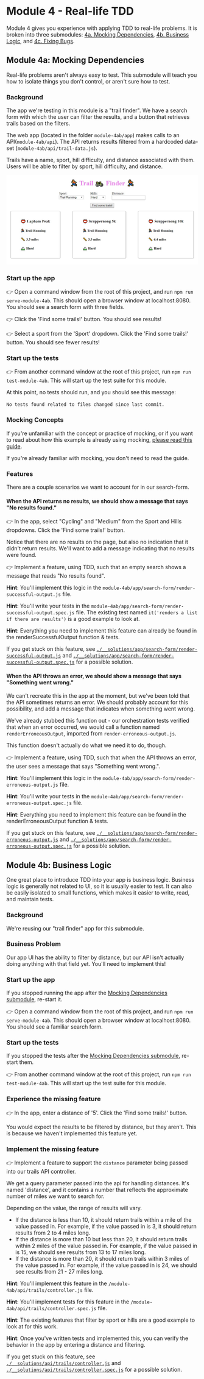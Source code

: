 # Module 4 - Real-life TDD

Module 4 gives you experience with applying TDD to real-life problems. It is broken into three submodules: [4a. Mocking Dependencies](#module-4a-mocking-dependencies), [4b. Business Logic](#module-4b-business-logic), and [4c. Fixing Bugs](../module-4c/README.md#module-4c-fixing-bugs).

## Module 4a: Mocking Dependencies

Real-life problems aren't always easy to test. This submodule will teach you how to isolate things you don't control, or aren't sure how to test.

### Background

The app we're testing in this module is a "trail finder". We have a search form with which the user can filter the results, and a button that retrieves trails based on the filters.

The web app (located in the folder `module-4ab/app`) makes calls to an API(`module-4ab/api`). The API returns results filtered from a hardcoded data-set (`module-4ab/api/trail-data.js`).

Trails have a name, sport, hill difficulty, and distance associated with them. Users will be able to filter by sport, hill difficulty, and distance.

![Trailfinder app](docs/app.jpg)

### Start up the app

👉 Open a command window from the root of this project, and run `npm run serve-module-4ab`. This should open a browser window at localhost:8080. You should see a search form with three fields.

👉 Click the 'Find some trails!' button. You should see results!

👉 Select a sport from the 'Sport' dropdown. Click the 'Find some trails!' button. You should see fewer results!

### Start up the tests

👉 From another command window at the root of this project, run `npm run test-module-4ab`. This will start up the test suite for this module.

At this point, no tests should run, and you should see this message:

`No tests found related to files changed since last commit.`

### Mocking Concepts

If you're unfamiliar with the concept or practice of mocking, or if you want to read about how this example is already using mocking, [please read this guide](MOCKING.md).

If you're already familiar with mocking, you don't need to read the guide.

### Features

There are a couple scenarios we want to account for in our search-form.

#### When the API returns no results, we should show a message that says "No results found."

👉 In the app, select "Cycling" and "Medium" from the Sport and Hills dropdowns. Click the 'Find some trails!' button.

Notice that there are no results on the page, but also no indication that it didn't return results. We'll want to add a message indicating that no results were found.

👉 Implement a feature, using TDD, such that an empty search shows a message that reads "No results found".

**Hint**: You'll implement this logic in the `module-4ab/app/search-form/render-successful-output.js` file.

**Hint**: You'll write your tests in the `module-4ab/app/search-form/render-successful-output.spec.js` file. The existing test named `it('renders a list if there are results')` is a good example to look at.

**Hint**: Everything you need to implement this feature can already be found in the renderSuccessfulOutput function & tests.

If you get stuck on this feature, see [`./__solutions/app/search-form/render-successful-output.js`](./__solutions/app/search-form/render-successful-output.js) and [`./__solutions/app/search-form/render-successful-output.spec.js`](./__solutions/app/search-form/render-successful-output.spec.js) for a possible solution.

#### When the API throws an error, we should show a message that says "Something went wrong."

We can't recreate this in the app at the moment, but we've been told that the API sometimes returns an error. We should probably account for this possibility, and add a message that indicates when something went wrong.

We've already stubbed this function out - our orchestration tests verified that when an error occurred, we would call a function named `renderErroneousOutput`, imported from `render-erroneous-output.js`.

This function doesn't actually do what we need it to do, though.

👉 Implement a feature, using TDD, such that when the API throws an error, the user sees a message that says "Something went wrong.".

**Hint**: You'll implement this logic in the `module-4ab/app/search-form/render-erroneous-output.js` file.

**Hint**: You'll write your tests in the `module-4ab/app/search-form/render-erroneous-output.spec.js` file.

**Hint**: Everything you need to implement this feature can be found in the renderErroneousOutput function & tests.

If you get stuck on this feature, see [`./__solutions/app/search-form/render-erroneous-output.js`](./__solutions/app/search-form/render-erroneous-output.js) and [`./__solutions/app/search-form/render-erroneous-output.spec.js`](./__solutions/app/search-form/render-erroneous-output.spec.js) for a possible solution.

## Module 4b: Business Logic

One great place to introduce TDD into your app is business logic. Business logic is generally not related to UI, so it is usually easier to test. It can also be easily isolated to small functions, which makes it easier to write, read, and maintain tests.

### Background

We're reusing our "trail finder" app for this submodule.

### Business Problem

Our app UI has the ability to filter by distance, but our API isn't actually doing anything with that field yet. You'll need to implement this!

### Start up the app

If you stopped running the app after the [Mocking Dependencies submodule](#mocking-dependencies), re-start it.

👉 Open a command window from the root of this project, and run `npm run serve-module-4ab`. This should open a browser window at localhost:8080. You should see a familiar search form.

### Start up the tests

If you stopped the tests after the [Mocking Dependencies submodule](#mocking-dependencies), re-start them.

👉 From another command window at the root of this project, run `npm run test-module-4ab`. This will start up the test suite for this module.

### Experience the missing feature

👉 In the app, enter a distance of '5'. Click the 'Find some trails!' button.

You would expect the results to be filtered by distance, but they aren't. This is because we haven't implemented this feature yet.

### Implement the missing feature

👉 Implement a feature to support the `distance` parameter being passed into our trails API controller.

We get a query parameter passed into the api for handling distances. It's named 'distance', and it contains a number that reflects the approximate number of miles we want to search for.

Depending on the value, the range of results will vary.

- If the distance is less than 10, it should return trails within a mile of the value passed in. For example, if the value passed in is 3, it should return results from 2 to 4 miles long.
- If the distance is more than 10 but less than 20, it should return trails within 2 miles of the value passed in. For example, if the value passed in is 15, we should see results from 13 to 17 miles long.
- If the distance is more than 20, it should return trails within 3 miles of the value passed in. For example, if the value passed in is 24, we should see results from 21 - 27 miles long.

**Hint**: You'll implement this feature in the `/module-4ab/api/trails/controller.js` file.

**Hint**: You'll implement tests for this feature in the `/module-4ab/api/trails/controller.spec.js` file.

**Hint**: The existing features that filter by sport or hills are a good example to look at for this work.

**Hint**: Once you've written tests and implemented this, you can verify the behavior in the app by entering a distance and filtering.

If you get stuck on this feature, see [`./__solutions/api/trails/controller.js`](./__solutions/api/trails/controller.js) and [`./__solutions/api/trails/controller.spec.js`](./__solutions/api/trails/controller.spec.js) for a possible solution.
